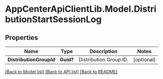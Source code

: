 # AppCenterApiClientLib.Model.DistributionStartSessionLog
## Properties

Name | Type | Description | Notes
------------ | ------------- | ------------- | -------------
**DistributionGroupId** | **Guid?** | Distribution Group ID.  | [optional] 

[[Back to Model list]](../README.md#documentation-for-models) [[Back to API list]](../README.md#documentation-for-api-endpoints) [[Back to README]](../README.md)

